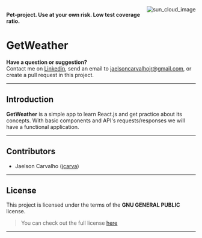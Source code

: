 <a href="http://www.nytimes.com/weather/">
    <img src="https://ssl.gstatic.com/onebox/weather/64/partly_cloudy.png" alt="sun_cloud_image" title="GetWeather" align="right" />
</a>

**Pet-project. Use at your own risk. Low test coverage ratio.**

# GetWeather

**Have a question or suggestion?**																												
Contact me on [Linkedin](https://www.linkedin.com/in/jaelson-carvalho-4b84a3a2?trk=nav_responsive_tab_profile_pic), send an email to jaelsoncarvalhojr@gmail.com, or create a pull request in this project.

---

## Introduction

**GetWeather** is a simple app to learn React.js and get practice about its concepts. With basic components and API's requests/responses we will have a functional application.

---

## Contributors

* Jaelson Carvalho ([jcarva](https://github.com/jcarva))

---

## License

This project is licensed under the terms of the **GNU GENERAL PUBLIC** license.
>You can check out the full license [here](https://github.com/jcarva/get_weather/blob/master/LICENSE)

---
